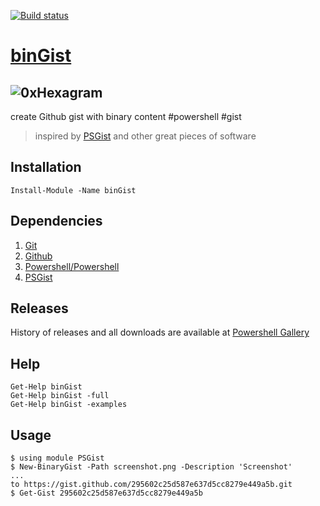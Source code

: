 [![Build status](https://ci.appveyor.com/api/projects/status/6g6mhjlm546066t1?svg=true)](https://ci.appveyor.com/project/mao/bingist)

# [binGist](https://github.com/turboBasic/binGist)


## ![0xHexagram][hexagram]

create Github gist with binary content #powershell #gist
> inspired by [PSGist]( https://github.com/dotps1/PSGist ) and other great pieces of software


## Installation

`Install-Module -Name binGist`


## Dependencies

1. [Git](https://git-scm.com/about)
2. [Github](https://github.com/about)
3. [Powershell/Powershell](https://github.com/PowerShell/PowerShell)
4. [PSGist](https://github.com/dotps1/PSGist)


## Releases

History of releases and all downloads are available at [Powershell Gallery]( https://www.preview.powershellgallery.com/packages/binGist )


## Help

`Get-Help binGist`           <br>
`Get-Help binGist -full`     <br>
`Get-Help binGist -examples` <br>


## Usage

```
$ using module PSGist
$ New-BinaryGist -Path screenshot.png -Description 'Screenshot'
...
to https://gist.github.com/295602c25d587e637d5cc8279e449a5b.git
$ Get-Gist 295602c25d587e637d5cc8279e449a5b
```

[hexagram]: https://gist.githubusercontent.com/TurboBasic/9dfd228781a46c7b7076ec56bc40d5ab/raw/03942052ba28c4dc483efcd0ebf4bfc6809ed0d0/hexagram3D.png 'hexagram of Wisdom'
